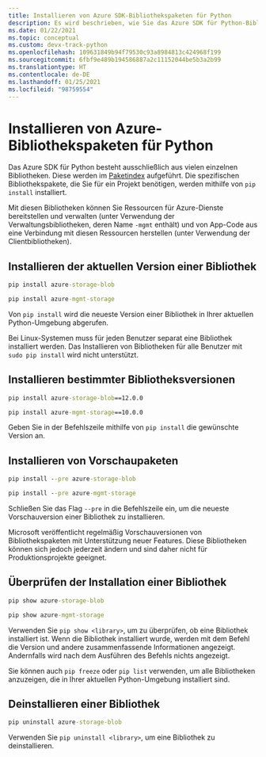 ```yaml
---
title: Installieren von Azure SDK-Bibliothekspaketen für Python
description: Es wird beschrieben, wie Sie das Azure SDK für Python-Bibliotheken mit pip installieren, deinstallieren und überprüfen. Der Artikel enthält Details zur Installation bestimmter Versionen und Vorschaupakete.
ms.date: 01/22/2021
ms.topic: conceptual
ms.custom: devx-track-python
ms.openlocfilehash: 109631849b94f79530c93a8984813c424968f199
ms.sourcegitcommit: 6fbf9e489b194586887a2c11152044be5b3a2b99
ms.translationtype: HT
ms.contentlocale: de-DE
ms.lasthandoff: 01/25/2021
ms.locfileid: "98759554"
---
```

# <a name="how-to-install-azure-library-packages-for-python"></a>Installieren von Azure-Bibliothekspaketen für Python

Das Azure SDK für Python besteht ausschließlich aus vielen einzelnen Bibliotheken. Diese werden im [Paketindex](azure-sdk-library-package-index.md) aufgeführt. Die spezifischen Bibliothekspakete, die Sie für ein Projekt benötigen, werden mithilfe von `pip install` installiert.

Mit diesen Bibliotheken können Sie Ressourcen für Azure-Dienste bereitstellen und verwalten (unter Verwendung der Verwaltungsbibliotheken, deren Name `-mgmt` enthält) und von App-Code aus eine Verbindung mit diesen Ressourcen herstellen (unter Verwendung der Clientbibliotheken).

## <a name="install-the-latest-version-of-a-library"></a>Installieren der aktuellen Version einer Bibliothek

```cmd
pip install azure-storage-blob
```

```cmd
pip install azure-mgmt-storage
```

Von `pip install` wird die neueste Version einer Bibliothek in Ihrer aktuellen Python-Umgebung abgerufen.

Bei Linux-Systemen muss für jeden Benutzer separat eine Bibliothek installiert werden. Das Installieren von Bibliotheken für alle Benutzer mit `sudo pip install` wird nicht unterstützt.

## <a name="install-specific-library-versions"></a>Installieren bestimmter Bibliotheksversionen

```cmd
pip install azure-storage-blob==12.0.0
```

```cmd
pip install azure-mgmt-storage==10.0.0
```

Geben Sie in der Befehlszeile mithilfe von `pip install` die gewünschte Version an.

## <a name="install-preview-packages"></a>Installieren von Vorschaupaketen

```cmd
pip install --pre azure-storage-blob
```

```cmd
pip install --pre azure-mgmt-storage
```

Schließen Sie das Flag `--pre` in die Befehlszeile ein, um die neueste Vorschauversion einer Bibliothek zu installieren.

Microsoft veröffentlicht regelmäßig Vorschauversionen von Bibliothekspaketen mit Unterstützung neuer Features. Diese Bibliotheken können sich jedoch jederzeit ändern und sind daher nicht für Produktionsprojekte geeignet.

## <a name="verify-a-library-installation"></a>Überprüfen der Installation einer Bibliothek

```cmd
pip show azure-storage-blob
```

```cmd
pip show azure-mgmt-storage
```

Verwenden Sie `pip show <library>`, um zu überprüfen, ob eine Bibliothek installiert ist. Wenn die Bibliothek installiert wurde, werden mit dem Befehl die Version und andere zusammenfassende Informationen angezeigt. Andernfalls wird nach dem Ausführen des Befehls nichts angezeigt.

Sie können auch `pip freeze` oder `pip list` verwenden, um alle Bibliotheken anzuzeigen, die in Ihrer aktuellen Python-Umgebung installiert sind.

## <a name="uninstall-a-library"></a>Deinstallieren einer Bibliothek

```cmd
pip uninstall azure-storage-blob
```

Verwenden Sie `pip uninstall <library>`, um eine Bibliothek zu deinstallieren.
